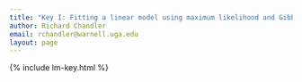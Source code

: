 ```yaml
---
title: "Key I: Fitting a linear model using maximum likelihood and Gibbs sampling"
author: Richard Chandler
email: rchandler@warnell.uga.edu
layout: page
---
```




{% include lm-key.html %}


